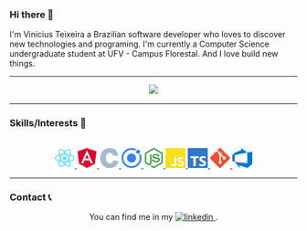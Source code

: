 ### Hi there 👋

I'm Vinicius Teixeira a Brazilian software developer who loves to discover new technologies and programing. I'm currently a Computer Science undergraduate student at UFV - Campus Florestal. And I love build new things.
<hr>
<p align="center">
<img src="https://github-readme-stats.vercel.app/api/top-langs/?username=ViniciusTei&layout=compact&theme=gotham"/>
</p>
<hr>

### Skills/Interests 🏅
<br>

<div align="center">
<a href="https://reactjs.org/">
  <img
    alt="React"
    height="35"
    src="assets/react.svg" />
</a>
<a href="https://angular.io/">
  <img
    alt="Angular"
    height="35"
    src="assets/angular.svg" />
</a>

<a href="https://www.cprogramming.com/">
  <img
    alt="C"
    height="35"
    src="assets/c.svg" />
</a>

<a href="https://ionicframework.com/">
  <img
    alt="Ionic"
    height="35"
    src="assets/ionic.svg" />
</a>

<a href="https://nodejs.org/">
  <img
    alt="nodejs"
    height="35"
    src="assets/node-dot-js.svg" />
</a>

<a href="https://www.javascript.com/">
  <img
    alt="javascript"
    height="35"
    src="assets/javascript.svg" />
</a>
<a href="https://www.typescriptlang.org/">
  <img
    alt="typescript"
    height="35"
    src="assets/typescript.svg" />
</a>
<a href="https://git-scm.com/">
  <img
    alt="git"
    height="35"
    src="assets/git.svg" />
</a>
<a href="https://azure.microsoft.com/pt-br/overview/devops-tutorial/">
  <img
    alt="Azure"
    height="35"
    src="assets/azuredevops.svg" />
</a>
</div>
<hr>

### Contact 📞

<div align="center">
  You can find me in my 
  <a href="https://www.linkedin.com/in/viniciustei/">
    <img
      alt="linkedin"
      src="https://img.shields.io/badge/-LinkedIn-060606?style=flat&labelColor=0D0D0D&logo=Linkedin&Color=white" />
  </a>.
</div>




